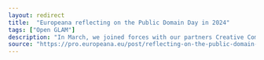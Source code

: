 ```yaml
---
layout: redirect
title:  "Europeana reflecting on the Public Domain Day in 2024"
tags: ["Open GLAM"]
description: "In March, we joined forces with our partners Creative Commons, meemoo, Communia Association, The Netherlands Institute for Sound and Vision and the National Library of Netherlands to celebrate International Public Domain Day celebration at the Royal Library of Belgium. International Public Domain Day is a yearly celebration that brings attention to the materials that enter the public domain every year. The event was attended online and offsite by cultural heritage practitioners, public domain advocates, academics and policy advisors from across Europe."
source: "https://pro.europeana.eu/post/reflecting-on-the-public-domain-in-2024"
---
```

